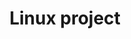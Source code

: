 ---
title: Linux project

view: community/card

banner:
  caption: 'Image credit: [**Unsplash**](https://unsplash.com/)'
  image: 'linuxx.jpg'

---